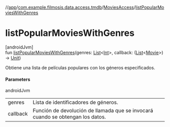 //[app](../../../index.md)/[com.example.filmosis.data.access.tmdb](../index.md)/[MoviesAccess](index.md)/[listPopularMoviesWithGenres](list-popular-movies-with-genres.md)

# listPopularMoviesWithGenres

[androidJvm]\
fun [listPopularMoviesWithGenres](list-popular-movies-with-genres.md)(genres: [List](https://kotlinlang.org/api/latest/jvm/stdlib/kotlin.collections/-list/index.html)&lt;[Int](https://kotlinlang.org/api/latest/jvm/stdlib/kotlin/-int/index.html)&gt;, callback: ([List](https://kotlinlang.org/api/latest/jvm/stdlib/kotlin.collections/-list/index.html)&lt;[Movie](../../com.example.filmosis.data.model.tmdb/-movie/index.md)&gt;) -&gt; [Unit](https://kotlinlang.org/api/latest/jvm/stdlib/kotlin/-unit/index.html))

Obtiene una lista de películas populares con los géneros especificados.

#### Parameters

androidJvm

| | |
|---|---|
| genres | Lista de identificadores de géneros. |
| callback | Función de devolución de llamada que se invocará cuando se obtengan los datos. |
